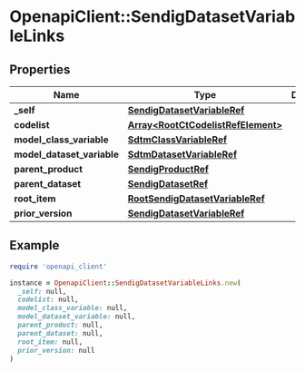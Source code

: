 # OpenapiClient::SendigDatasetVariableLinks

## Properties

| Name | Type | Description | Notes |
| ---- | ---- | ----------- | ----- |
| **_self** | [**SendigDatasetVariableRef**](SendigDatasetVariableRef.md) |  | [optional] |
| **codelist** | [**Array&lt;RootCtCodelistRefElement&gt;**](RootCtCodelistRefElement.md) |  | [optional] |
| **model_class_variable** | [**SdtmClassVariableRef**](SdtmClassVariableRef.md) |  | [optional] |
| **model_dataset_variable** | [**SdtmDatasetVariableRef**](SdtmDatasetVariableRef.md) |  | [optional] |
| **parent_product** | [**SendigProductRef**](SendigProductRef.md) |  | [optional] |
| **parent_dataset** | [**SendigDatasetRef**](SendigDatasetRef.md) |  | [optional] |
| **root_item** | [**RootSendigDatasetVariableRef**](RootSendigDatasetVariableRef.md) |  | [optional] |
| **prior_version** | [**SendigDatasetVariableRef**](SendigDatasetVariableRef.md) |  | [optional] |

## Example

```ruby
require 'openapi_client'

instance = OpenapiClient::SendigDatasetVariableLinks.new(
  _self: null,
  codelist: null,
  model_class_variable: null,
  model_dataset_variable: null,
  parent_product: null,
  parent_dataset: null,
  root_item: null,
  prior_version: null
)
```

